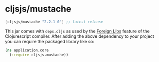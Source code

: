 # cljsjs/mustache

[](dependency)
```clojure
[cljsjs/mustache "2.2.1-0"] ;; latest release
```
[](/dependency)

This jar comes with `deps.cljs` as used by the [Foreign Libs][flibs] feature
of the Clojurescript compiler. After adding the above dependency to your project
you can require the packaged library like so:

```clojure
(ns application.core
  (:require cljsjs.mustache))
```

[flibs]: https://github.com/clojure/clojurescript/wiki/Packaging-Foreign-Dependencies
